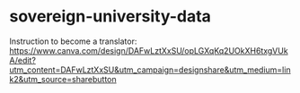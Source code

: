 # sovereign-university-data

Instruction to become a translator: https://www.canva.com/design/DAFwLztXxSU/opLGXqKq2UOkXH6txgVUkA/edit?utm_content=DAFwLztXxSU&utm_campaign=designshare&utm_medium=link2&utm_source=sharebutton
